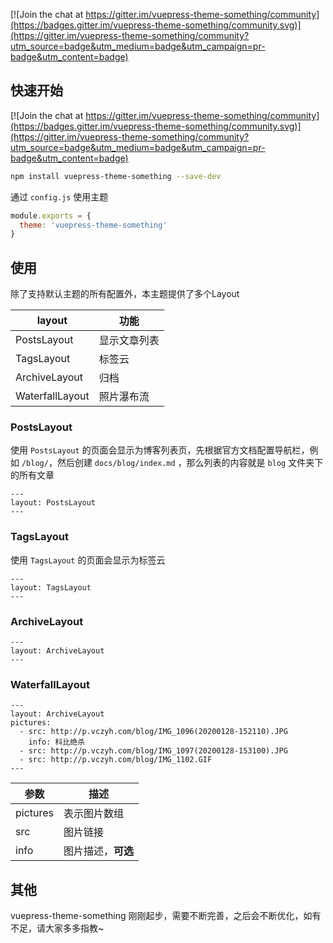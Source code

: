 
[![Join the chat at https://gitter.im/vuepress-theme-something/community](https://badges.gitter.im/vuepress-theme-something/community.svg)](https://gitter.im/vuepress-theme-something/community?utm_source=badge&utm_medium=badge&utm_campaign=pr-badge&utm_content=badge)

## 快速开始

[![Join the chat at https://gitter.im/vuepress-theme-something/community](https://badges.gitter.im/vuepress-theme-something/community.svg)](https://gitter.im/vuepress-theme-something/community?utm_source=badge&utm_medium=badge&utm_campaign=pr-badge&utm_content=badge)

```bash
npm install vuepress-theme-something --save-dev
```

通过 `config.js` 使用主题
```js
module.exports = {
  theme: 'vuepress-theme-something'
}
```

## 使用

除了支持默认主题的所有配置外，本主题提供了多个Layout

| layout          | 功能         |
| --------------- | ------------ |
| PostsLayout     | 显示文章列表 |
| TagsLayout      | 标签云       |
| ArchiveLayout   | 归档         |
| WaterfallLayout | 照片瀑布流   |

### PostsLayout

使用 `PostsLayout` 的页面会显示为博客列表页，先根据官方文档配置导航栏，例如 `/blog/`，然后创建 `docs/blog/index.md` ，那么列表的内容就是 `blog` 文件夹下的所有文章

```
---
layout: PostsLayout
---
```

### TagsLayout

使用 `TagsLayout` 的页面会显示为标签云

```
---
layout: TagsLayout
---
```

### ArchiveLayout

```
---
layout: ArchiveLayout
---
```

### WaterfallLayout

```
---
layout: ArchiveLayout
pictures:
  - src: http://p.vczyh.com/blog/IMG_1096(20200128-152110).JPG
  	info: 科比绝杀
  - src: http://p.vczyh.com/blog/IMG_1097(20200128-153100).JPG
  - src: http://p.vczyh.com/blog/IMG_1102.GIF
---
```

| 参数     | 描述               |
| -------- | ------------------ |
| pictures | 表示图片数组       |
| src      | 图片链接           |
| info     | 图片描述，**可选** |

## 其他

vuepress-theme-something 刚刚起步，需要不断完善，之后会不断优化，如有不足，请大家多多指教~

